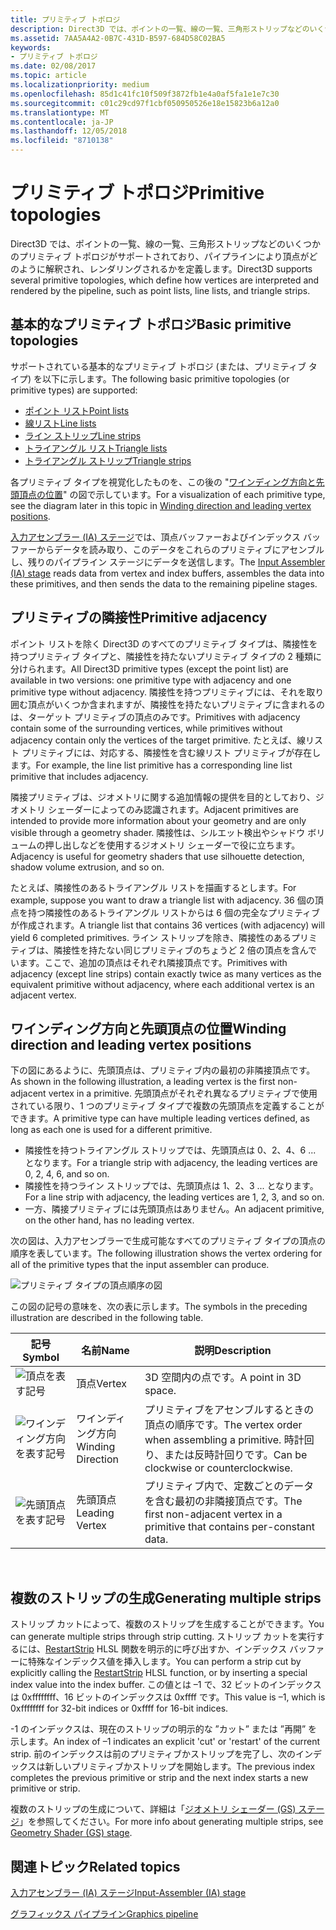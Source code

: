 ```yaml
---
title: プリミティブ トポロジ
description: Direct3D では、ポイントの一覧、線の一覧、三角形ストリップなどのいくつかのプリミティブ トポロジがサポートされており、パイプラインにより頂点がどのように解釈され、レンダリングされるかを定義します。
ms.assetid: 7AA5A4A2-0B7C-431D-B597-684D58C02BA5
keywords:
- プリミティブ トポロジ
ms.date: 02/08/2017
ms.topic: article
ms.localizationpriority: medium
ms.openlocfilehash: 85d1c41fc10f509f3872fb1e4a0af5fa1e1e7c30
ms.sourcegitcommit: c01c29cd97f1cbf050950526e18e15823b6a12a0
ms.translationtype: MT
ms.contentlocale: ja-JP
ms.lasthandoff: 12/05/2018
ms.locfileid: "8710138"
---
```

# <a name="primitive-topologies"></a><span data-ttu-id="1dc4a-104">プリミティブ トポロジ</span><span class="sxs-lookup"><span data-stu-id="1dc4a-104">Primitive topologies</span></span>


<span data-ttu-id="1dc4a-105">Direct3D では、ポイントの一覧、線の一覧、三角形ストリップなどのいくつかのプリミティブ トポロジがサポートされており、パイプラインにより頂点がどのように解釈され、レンダリングされるかを定義します。</span><span class="sxs-lookup"><span data-stu-id="1dc4a-105">Direct3D supports several primitive topologies, which define how vertices are interpreted and rendered by the pipeline, such as point lists, line lists, and triangle strips.</span></span>

## <a name="span-idprimitivetypesspanspan-idprimitivetypesspanspan-idprimitivetypesspanbasic-primitive-topologies"></a><span data-ttu-id="1dc4a-106"><span id="Primitive_Types"></span><span id="primitive_types"></span><span id="PRIMITIVE_TYPES"></span>基本的なプリミティブ トポロジ</span><span class="sxs-lookup"><span data-stu-id="1dc4a-106"><span id="Primitive_Types"></span><span id="primitive_types"></span><span id="PRIMITIVE_TYPES"></span>Basic primitive topologies</span></span>


<span data-ttu-id="1dc4a-107">サポートされている基本的なプリミティブ トポロジ (または、プリミティブ タイプ) を以下に示します。</span><span class="sxs-lookup"><span data-stu-id="1dc4a-107">The following basic primitive topologies (or primitive types) are supported:</span></span>

-   [<span data-ttu-id="1dc4a-108">ポイント リスト</span><span class="sxs-lookup"><span data-stu-id="1dc4a-108">Point lists</span></span>](point-lists.md)
-   [<span data-ttu-id="1dc4a-109">線リスト</span><span class="sxs-lookup"><span data-stu-id="1dc4a-109">Line lists</span></span>](line-lists.md)
-   [<span data-ttu-id="1dc4a-110">ライン ストリップ</span><span class="sxs-lookup"><span data-stu-id="1dc4a-110">Line strips</span></span>](line-strips.md)
-   [<span data-ttu-id="1dc4a-111">トライアングル リスト</span><span class="sxs-lookup"><span data-stu-id="1dc4a-111">Triangle lists</span></span>](triangle-lists.md)
-   [<span data-ttu-id="1dc4a-112">トライアングル ストリップ</span><span class="sxs-lookup"><span data-stu-id="1dc4a-112">Triangle strips</span></span>](triangle-strips.md)

<span data-ttu-id="1dc4a-113">各プリミティブ タイプを視覚化したものを、この後の "[ワインディング方向と先頭頂点の位置](#winding-direction-and-leading-vertex-positions)" の図で示しています。</span><span class="sxs-lookup"><span data-stu-id="1dc4a-113">For a visualization of each primitive type, see the diagram later in this topic in [Winding direction and leading vertex positions](#winding-direction-and-leading-vertex-positions).</span></span>

<span data-ttu-id="1dc4a-114">[入力アセンブラー (IA) ステージ](input-assembler-stage--ia-.md)では、頂点バッファーおよびインデックス バッファーからデータを読み取り、このデータをこれらのプリミティブにアセンブルし、残りのパイプライン ステージにデータを送信します。</span><span class="sxs-lookup"><span data-stu-id="1dc4a-114">The [Input Assembler (IA) stage](input-assembler-stage--ia-.md) reads data from vertex and index buffers, assembles the data into these primitives, and then sends the data to the remaining pipeline stages.</span></span>

## <a name="span-idprimitiveadjacencyspanspan-idprimitiveadjacencyspanspan-idprimitiveadjacencyspanprimitive-adjacency"></a><span data-ttu-id="1dc4a-115"><span id="Primitive_Adjacency"></span><span id="primitive_adjacency"></span><span id="PRIMITIVE_ADJACENCY"></span>プリミティブの隣接性</span><span class="sxs-lookup"><span data-stu-id="1dc4a-115"><span id="Primitive_Adjacency"></span><span id="primitive_adjacency"></span><span id="PRIMITIVE_ADJACENCY"></span>Primitive adjacency</span></span>


<span data-ttu-id="1dc4a-116">ポイント リストを除く Direct3D のすべてのプリミティブ タイプは、隣接性を持つプリミティブ タイプと、隣接性を持たないプリミティブ タイプの 2 種類に分けられます。</span><span class="sxs-lookup"><span data-stu-id="1dc4a-116">All Direct3D primitive types (except the point list) are available in two versions: one primitive type with adjacency and one primitive type without adjacency.</span></span> <span data-ttu-id="1dc4a-117">隣接性を持つプリミティブには、それを取り囲む頂点がいくつか含まれますが、隣接性を持たないプリミティブに含まれるのは、ターゲット プリミティブの頂点のみです。</span><span class="sxs-lookup"><span data-stu-id="1dc4a-117">Primitives with adjacency contain some of the surrounding vertices, while primitives without adjacency contain only the vertices of the target primitive.</span></span> <span data-ttu-id="1dc4a-118">たとえば、線リスト プリミティブには、対応する、隣接性を含む線リスト プリミティブが存在します。</span><span class="sxs-lookup"><span data-stu-id="1dc4a-118">For example, the line list primitive has a corresponding line list primitive that includes adjacency.</span></span>

<span data-ttu-id="1dc4a-119">隣接プリミティブは、ジオメトリに関する追加情報の提供を目的としており、ジオメトリ シェーダーによってのみ認識されます。</span><span class="sxs-lookup"><span data-stu-id="1dc4a-119">Adjacent primitives are intended to provide more information about your geometry and are only visible through a geometry shader.</span></span> <span data-ttu-id="1dc4a-120">隣接性は、シルエット検出やシャドウ ボリュームの押し出しなどを使用するジオメトリ シェーダーで役に立ちます。</span><span class="sxs-lookup"><span data-stu-id="1dc4a-120">Adjacency is useful for geometry shaders that use silhouette detection, shadow volume extrusion, and so on.</span></span>

<span data-ttu-id="1dc4a-121">たとえば、隣接性のあるトライアングル リストを描画するとします。</span><span class="sxs-lookup"><span data-stu-id="1dc4a-121">For example, suppose you want to draw a triangle list with adjacency.</span></span> <span data-ttu-id="1dc4a-122">36 個の頂点を持つ隣接性のあるトライアングル リストからは 6 個の完全なプリミティブが作成されます。</span><span class="sxs-lookup"><span data-stu-id="1dc4a-122">A triangle list that contains 36 vertices (with adjacency) will yield 6 completed primitives.</span></span> <span data-ttu-id="1dc4a-123">ライン ストリップを除き、隣接性のあるプリミティブは、隣接性を持たない同じプリミティブのちょうど 2 倍の頂点を含んでいます。ここで、追加の頂点はそれぞれ隣接頂点です。</span><span class="sxs-lookup"><span data-stu-id="1dc4a-123">Primitives with adjacency (except line strips) contain exactly twice as many vertices as the equivalent primitive without adjacency, where each additional vertex is an adjacent vertex.</span></span>

## <a name="span-idwindingdirectionandleadingvertexpositionsspanspan-idwindingdirectionandleadingvertexpositionsspanspan-idwindingdirectionandleadingvertexpositionsspanspan-idwinding-direction-and-leading-vertex-positionsspanwinding-direction-and-leading-vertex-positions"></a><span data-ttu-id="1dc4a-124"><span id="Winding_Direction_and_Leading_Vertex_Positions"></span><span id="winding_direction_and_leading_vertex_positions"></span><span id="WINDING_DIRECTION_AND_LEADING_VERTEX_POSITIONS"></span><span id="winding-direction-and-leading-vertex-positions"></span>ワインディング方向と先頭頂点の位置</span><span class="sxs-lookup"><span data-stu-id="1dc4a-124"><span id="Winding_Direction_and_Leading_Vertex_Positions"></span><span id="winding_direction_and_leading_vertex_positions"></span><span id="WINDING_DIRECTION_AND_LEADING_VERTEX_POSITIONS"></span><span id="winding-direction-and-leading-vertex-positions"></span>Winding direction and leading vertex positions</span></span>


<span data-ttu-id="1dc4a-125">下の図にあるように、先頭頂点は、プリミティブ内の最初の非隣接頂点です。</span><span class="sxs-lookup"><span data-stu-id="1dc4a-125">As shown in the following illustration, a leading vertex is the first non-adjacent vertex in a primitive.</span></span> <span data-ttu-id="1dc4a-126">先頭頂点がそれぞれ異なるプリミティブで使用されている限り、1 つのプリミティブ タイプで複数の先頭頂点を定義することができます。</span><span class="sxs-lookup"><span data-stu-id="1dc4a-126">A primitive type can have multiple leading vertices defined, as long as each one is used for a different primitive.</span></span>

-   <span data-ttu-id="1dc4a-127">隣接性を持つトライアングル ストリップでは、先頭頂点は 0、2、4、6 ... となります。</span><span class="sxs-lookup"><span data-stu-id="1dc4a-127">For a triangle strip with adjacency, the leading vertices are 0, 2, 4, 6, and so on.</span></span>
-   <span data-ttu-id="1dc4a-128">隣接性を持つライン ストリップでは、先頭頂点は 1、2、3 ... となります。</span><span class="sxs-lookup"><span data-stu-id="1dc4a-128">For a line strip with adjacency, the leading vertices are 1, 2, 3, and so on.</span></span>
-   <span data-ttu-id="1dc4a-129">一方、隣接プリミティブには先頭頂点はありません。</span><span class="sxs-lookup"><span data-stu-id="1dc4a-129">An adjacent primitive, on the other hand, has no leading vertex.</span></span>

<span data-ttu-id="1dc4a-130">次の図は、入力アセンブラーで生成可能なすべてのプリミティブ タイプの頂点の順序を表しています。</span><span class="sxs-lookup"><span data-stu-id="1dc4a-130">The following illustration shows the vertex ordering for all of the primitive types that the input assembler can produce.</span></span>

![プリミティブ タイプの頂点順序の図](images/d3d10-primitive-topologies.png)

<span data-ttu-id="1dc4a-132">この図の記号の意味を、次の表に示します。</span><span class="sxs-lookup"><span data-stu-id="1dc4a-132">The symbols in the preceding illustration are described in the following table.</span></span>

| <span data-ttu-id="1dc4a-133">記号</span><span class="sxs-lookup"><span data-stu-id="1dc4a-133">Symbol</span></span>                                                                                   | <span data-ttu-id="1dc4a-134">名前</span><span class="sxs-lookup"><span data-stu-id="1dc4a-134">Name</span></span>              | <span data-ttu-id="1dc4a-135">説明</span><span class="sxs-lookup"><span data-stu-id="1dc4a-135">Description</span></span>                                                                         |
|------------------------------------------------------------------------------------------|-------------------|-------------------------------------------------------------------------------------|
| ![頂点を表す記号](images/d3d10-primitive-topologies-vertex.png)                     | <span data-ttu-id="1dc4a-137">頂点</span><span class="sxs-lookup"><span data-stu-id="1dc4a-137">Vertex</span></span>            | <span data-ttu-id="1dc4a-138">3D 空間内の点です。</span><span class="sxs-lookup"><span data-stu-id="1dc4a-138">A point in 3D space.</span></span>                                                                |
| ![ワインディング方向を表す記号](images/d3d10-primitive-topologies-winding-direction.png) | <span data-ttu-id="1dc4a-140">ワインディング方向</span><span class="sxs-lookup"><span data-stu-id="1dc4a-140">Winding Direction</span></span> | <span data-ttu-id="1dc4a-141">プリミティブをアセンブルするときの頂点の順序です。</span><span class="sxs-lookup"><span data-stu-id="1dc4a-141">The vertex order when assembling a primitive.</span></span> <span data-ttu-id="1dc4a-142">時計回り、または反時計回りです。</span><span class="sxs-lookup"><span data-stu-id="1dc4a-142">Can be clockwise or counterclockwise.</span></span> |
| ![先頭頂点を表す記号](images/d3d10-primitive-topologies-leading-vertex.png)       | <span data-ttu-id="1dc4a-144">先頭頂点</span><span class="sxs-lookup"><span data-stu-id="1dc4a-144">Leading Vertex</span></span>    | <span data-ttu-id="1dc4a-145">プリミティブ内で、定数ごとのデータを含む最初の非隣接頂点です。</span><span class="sxs-lookup"><span data-stu-id="1dc4a-145">The first non-adjacent vertex in a primitive that contains per-constant data.</span></span>       |

 

## <a name="span-idgeneratingmultiplestripsspanspan-idgeneratingmultiplestripsspanspan-idgeneratingmultiplestripsspangenerating-multiple-strips"></a><span data-ttu-id="1dc4a-146"><span id="Generating_Multiple_Strips"></span><span id="generating_multiple_strips"></span><span id="GENERATING_MULTIPLE_STRIPS"></span>複数のストリップの生成</span><span class="sxs-lookup"><span data-stu-id="1dc4a-146"><span id="Generating_Multiple_Strips"></span><span id="generating_multiple_strips"></span><span id="GENERATING_MULTIPLE_STRIPS"></span>Generating multiple strips</span></span>


<span data-ttu-id="1dc4a-147">ストリップ カットによって、複数のストリップを生成することができます。</span><span class="sxs-lookup"><span data-stu-id="1dc4a-147">You can generate multiple strips through strip cutting.</span></span> <span data-ttu-id="1dc4a-148">ストリップ カットを実行するには、[RestartStrip](https://msdn.microsoft.com/library/windows/desktop/bb509660) HLSL 関数を明示的に呼び出すか、インデックス バッファーに特殊なインデックス値を挿入します。</span><span class="sxs-lookup"><span data-stu-id="1dc4a-148">You can perform a strip cut by explicitly calling the [RestartStrip](https://msdn.microsoft.com/library/windows/desktop/bb509660) HLSL function, or by inserting a special index value into the index buffer.</span></span> <span data-ttu-id="1dc4a-149">この値とは –1 で、32 ビットのインデックスは 0xffffffff、16 ビットのインデックスは 0xffff です。</span><span class="sxs-lookup"><span data-stu-id="1dc4a-149">This value is –1, which is 0xffffffff for 32-bit indices or 0xffff for 16-bit indices.</span></span>

<span data-ttu-id="1dc4a-150">-1 のインデックスは、現在のストリップの明示的な ”カット” または ”再開” を示します。</span><span class="sxs-lookup"><span data-stu-id="1dc4a-150">An index of –1 indicates an explicit 'cut' or 'restart' of the current strip.</span></span> <span data-ttu-id="1dc4a-151">前のインデックスは前のプリミティブかストリップを完了し、次のインデックスは新しいプリミティブかストリップを開始します。</span><span class="sxs-lookup"><span data-stu-id="1dc4a-151">The previous index completes the previous primitive or strip and the next index starts a new primitive or strip.</span></span>

<span data-ttu-id="1dc4a-152">複数のストリップの生成について、詳細は「[ジオメトリ シェーダー (GS) ステージ](geometry-shader-stage--gs-.md)」を参照してください。</span><span class="sxs-lookup"><span data-stu-id="1dc4a-152">For more info about generating multiple strips, see [Geometry Shader (GS) stage](geometry-shader-stage--gs-.md).</span></span>

## <a name="span-idrelated-topicsspanrelated-topics"></a><span data-ttu-id="1dc4a-153"><span id="related-topics"></span>関連トピック</span><span class="sxs-lookup"><span data-stu-id="1dc4a-153"><span id="related-topics"></span>Related topics</span></span>


[<span data-ttu-id="1dc4a-154">入力アセンブラー (IA) ステージ</span><span class="sxs-lookup"><span data-stu-id="1dc4a-154">Input-Assembler (IA) stage</span></span>](input-assembler-stage--ia-.md)

[<span data-ttu-id="1dc4a-155">グラフィックス パイプライン</span><span class="sxs-lookup"><span data-stu-id="1dc4a-155">Graphics pipeline</span></span>](graphics-pipeline.md)

 

 




